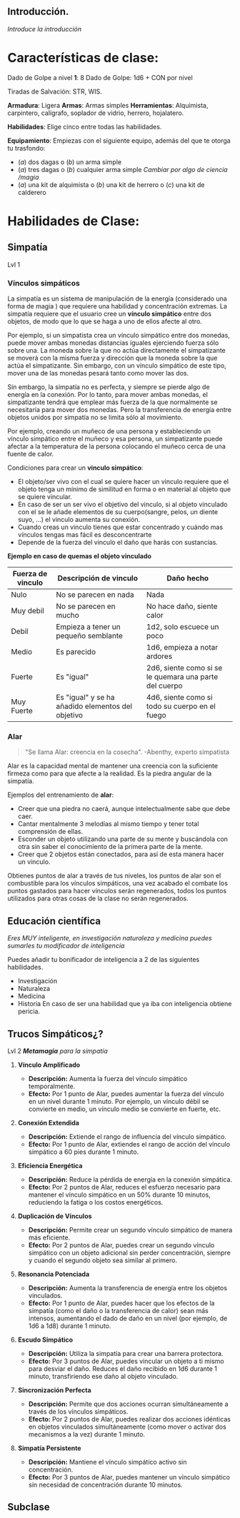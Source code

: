 ## Introducción.
*Introduce la introducción*

# Características de clase:

Dado de Golpe a nivel **1**: 8
Dado de Golpe: 1d6 + CON por nivel 

Tiradas de Salvación: STR, WIS.

**Armadura**: Ligera
**Armas**: Armas simples
**Herramientas**: Alquimista, carpintero, calígrafo, soplador de vidrio, herrero, hojalatero.

**Habilidades**: Elige cinco entre todas las habilidades.

**Equipamiento**:
Empiezas con el siguiente equipo, además del que te otorga tu trasfondo:

- (*a*) dos dagas o (*b*) un arma simple  
- (*a*) tres dagas o (*b*) cualquier arma simple *Cambiar por algo de ciencia /magia*
- (*a*) una kit de alquimista o (*b*) una kit de herrero o (*c*) una kit de calderero

# Habilidades de Clase:
## Simpatía
Lvl 1
### Vínculos simpáticos
La simpatía es un sistema de manipulación de la energía (considerado una forma de magia )  que requiere una habilidad y concentración extremas. La simpatía requiere que el usuario cree un **vínculo simpático** entre dos objetos, de modo que lo que se haga a uno de ellos afecte al otro. 

Por ejemplo, si un simpatista crea un vínculo simpático entre dos monedas, puede mover ambas monedas distancias iguales ejerciendo fuerza sólo sobre una. La moneda sobre la que no actúa directamente el simpatizante se moverá con la misma fuerza y dirección que la moneda sobre la que actúa el simpatizante. Sin embargo, con un vínculo simpático de este tipo, mover una de las monedas pesará tanto como mover las dos. 

Sin embargo, la simpatía no es perfecta, y siempre se pierde algo de energía en la conexión. Por lo tanto, para mover ambas monedas, el simpatizante tendrá que emplear más fuerza de la que normalmente se necesitaría para mover dos monedas. Pero la transferencia de energía entre objetos unidos por simpatía no se limita sólo al movimiento. 

Por ejemplo, creando un muñeco de una persona y estableciendo un vínculo simpático entre el muñeco y esa persona, un simpatizante puede afectar a la temperatura de la persona colocando el muñeco cerca de una fuente de calor.

Condiciones para crear un **vinculo simpático**: 
- El objeto/ser vivo con el cual se quiere hacer un vinculo requiere que el objeto tenga un mínimo de similitud en forma o en material al objeto que se quiere vincular.
- En caso de ser un ser vivo el objetivo del vinculo, si al objeto vinculado con el se le añade elementos de su cuerpo(sangre, pelos, un diente suyo, ...)  el vinculo aumenta su conexión.
- Cuando creas un vinculo tienes que estar concentrado y cuándo mas vínculos tengas mas fácil es desconcentrarte
- Depende de la fuerza del vinculo el daño que harás con sustancias.

**Ejemplo en caso de quemas el objeto vinculado**

| Fuerza de vinculo | Descripción de vinculo                            | Daño hecho                                             |
| ----------------- | ------------------------------------------------- | ------------------------------------------------------ |
| Nulo              | No se parecen en nada                             | Nada                                                   |
| Muy debil         | No se parecen en mucho                            | No hace daño, siente calor                             |
| Debil             | Empieza a tener un pequeño semblante              | 1d2, solo escuece un poco                              |
| Medio             | Es parecido                                       | 1d6, empieza a notar ardores                           |
| Fuerte            | Es "igual"                                        | 2d6, siente como si se le quemara una parte del cuerpo |
| Muy Fuerte        | Es "igual" y se ha añadido elementos del objetivo | 4d6, siente como si todo su cuerpo en el fuego         |




### Alar
> "Se llama Alar: creencia en la cosecha".
-Abenthy, experto simpatista

Alar es la capacidad mental de mantener una creencia con la suficiente firmeza como para que afecte a la realidad. Es la piedra angular de la simpatía.

Ejemplos del entrenamiento de **alar**: 
- Creer que una piedra no caerá, aunque intelectualmente sabe que debe caer.
- Cantar mentalmente 3 melodías al mismo tiempo y tener total comprensión de ellas.
- Esconder un objeto utilizando una parte de su mente y buscándola con otra sin saber el conocimiento de la primera parte de la mente.
- Creer que 2 objetos están conectados, para así de esta manera hacer un vinculo.

Obtienes puntos de alar a través de tus niveles, los puntos de alar son el combustible para los vínculos simpáticos, una vez acabado el combate los puntos gastados para hacer vínculos serán regenerados, todos los puntos utilizados para otras cosas de la clase no serán regenerados.

##  Educación científica
*Eres MUY inteligente, en investigación naturaleza y medicina puedes sumarles tu modificador de inteligencia*

Puedes añadir tu bonificador de inteligencia a 2 de las siguientes habilidades.
- Investigación
- Naturaleza
- Medicina
- Historia
En caso de ser una habilidad que ya iba con inteligencia obtiene pericia.
## Trucos Simpáticos¿?
Lvl 2
***Metamagia** para la simpatía*

1. **Vínculo Amplificado**
    
    - **Descripción:** Aumenta la fuerza del vínculo simpático temporalmente.
    - **Efecto:** Por 1 punto de Alar, puedes aumentar la fuerza del vínculo en un nivel durante 1 minuto. Por ejemplo, un vínculo débil se convierte en medio, un vínculo medio se convierte en fuerte, etc.
2. **Conexión Extendida**
    
    - **Descripción:** Extiende el rango de influencia del vínculo simpático.
    - **Efecto:** Por 1 punto de Alar, extiendes el rango de acción del vínculo simpático a 60 pies durante 1 minuto.
3. **Eficiencia Energética**
    
    - **Descripción:** Reduce la pérdida de energía en la conexión simpática.
    - **Efecto:** Por 2 puntos de Alar, reduces el esfuerzo necesario para mantener el vínculo simpático en un 50% durante 10 minutos, reduciendo la fatiga o los costos energéticos.
4. **Duplicación de Vínculos**
    
    - **Descripción:** Permite crear un segundo vínculo simpático de manera más eficiente.
    - **Efecto:** Por 2 puntos de Alar, puedes crear un segundo vínculo simpático con un objeto adicional sin perder concentración, siempre y cuando el segundo objeto sea similar al primero.
5. **Resonancia Potenciada**
    
    - **Descripción:** Aumenta la transferencia de energía entre los objetos vinculados.
    - **Efecto:** Por 1 punto de Alar, puedes hacer que los efectos de la simpatía (como el daño o la transferencia de calor) sean más intensos, aumentando el dado de daño en un nivel (por ejemplo, de 1d6 a 1d8) durante 1 minuto.
6. **Escudo Simpático**
    
    - **Descripción:** Utiliza la simpatía para crear una barrera protectora.
    - **Efecto:** Por 3 puntos de Alar, puedes vincular un objeto a ti mismo para desviar el daño. Reduces el daño recibido en 1d6 durante 1 minuto, transfiriendo ese daño al objeto vinculado.
7. **Sincronización Perfecta**
    
    - **Descripción:** Permite que dos acciones ocurran simultáneamente a través de los vínculos simpáticos.
    - **Efecto:** Por 2 puntos de Alar, puedes realizar dos acciones idénticas en objetos vinculados simultáneamente (como mover o activar dos mecanismos a la vez) durante 1 minuto.
8. **Simpatía Persistente**
    
    - **Descripción:** Mantiene el vínculo simpático activo sin concentración.
    - **Efecto:** Por 3 puntos de Alar, puedes mantener un vínculo simpático sin necesidad de concentración durante 10 minutos.

## Subclase
